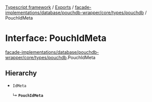 [Typescript framework](../index.md) / [Exports](../modules.md) / [facade-implementations/database/pouchdb-wrapper/core/types/pouchdb](../modules/facade_implementations_database_pouchdb_wrapper_core_types_pouchdb.md) / PouchIdMeta

# Interface: PouchIdMeta

[facade-implementations/database/pouchdb-wrapper/core/types/pouchdb](../modules/facade_implementations_database_pouchdb_wrapper_core_types_pouchdb.md).PouchIdMeta

## Hierarchy

- `IdMeta`

  ↳ **`PouchIdMeta`**
